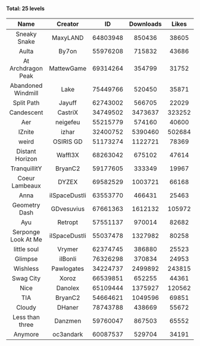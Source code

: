 #### Total: 25 levels

| Name | Creator | ID | Downloads | Likes |
|:---:|:---:|:---:|:---:|:---:|
| Sneaky Snake | MaxyLAND | 64803948 | 850436 | 38605
| Aulta | By7on | 55976208 | 715832 | 43686
| At Archdragon Peak | MattewGame | 69314264 | 354799 | 31752
| Abandoned Windmill | Lake | 75449766 | 520450 | 35871
| Split Path | Jayuff | 62743002 | 566705 | 22029
| Candescent | CastriX | 34749502 | 3473637 | 323252
| Aer | neigefeu | 55215779 | 574160 | 40600
| IZnite | izhar | 32400752 | 5390460 | 502684
| weird | OSIRIS GD | 51173274 | 1122721 | 78369
| Distant Horizon | Waffl3X | 68263042 | 675102 | 47614
| TranquillitY | BryanC2 | 59177605 | 333349 | 19967
| Coeur Lambeaux | DYZEX | 69582529 | 1003721 | 66168
| Anna | iISpaceDustIi | 63553770 | 466431 | 25463
| Geometry Dash | GDvesuvius | 67661363 | 1612132 | 105972
| Ayu | Retropt | 57551137 | 970014 | 82682
| Serponge Look At Me | iISpaceDustIi | 55037478 | 1327982 | 80258
| little soul | Vrymer | 62374745 | 386880 | 25523
| Glimpse | iIBonIi | 76326298 | 370834 | 24953
| Wishless | Pawlogates | 34224737 | 2499892 | 243815
| Swag City | Xoroz | 66539851 | 652255 | 44361
| Nice | Danolex | 65109444 | 1375927 | 120562
|  TIA | BryanC2 | 54664621 | 1049596 | 69851
| Cloudy | DHaner | 78743788 | 438669 | 55672
| Less than three | Danzmen | 59760047 | 867503 | 65552
| Anymore | oc3andark | 60087537 | 529704 | 34191
